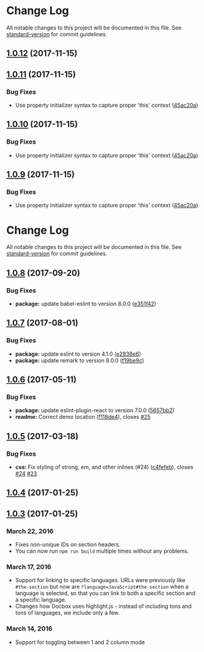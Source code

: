 # Change Log

All notable changes to this project will be documented in this file. See [standard-version](https://github.com/conventional-changelog/standard-version) for commit guidelines.

<a name="1.0.12"></a>
## [1.0.12](https://github.com/mrich316/doc-geoapis/compare/v1.0.11...v1.0.12) (2017-11-15)



<a name="1.0.11"></a>
## [1.0.11](https://github.com/mrich316/doc-geoapis/compare/v1.0.8...v1.0.11) (2017-11-15)


### Bug Fixes

* Use property initializer syntax to capture proper 'this' context ([45ac20a](https://github.com/mrich316/doc-geoapis/commit/45ac20a))



<a name="1.0.10"></a>
## [1.0.10](https://github.com/mrich316/doc-geoapis/compare/v1.0.8...v1.0.10) (2017-11-15)


### Bug Fixes

* Use property initializer syntax to capture proper 'this' context ([45ac20a](https://github.com/mrich316/doc-geoapis/commit/45ac20a))



<a name="1.0.9"></a>
## [1.0.9](https://github.com/mrich316/doc-geoapis/compare/v1.0.8...v1.0.9) (2017-11-15)


### Bug Fixes

* Use property initializer syntax to capture proper 'this' context ([45ac20a](https://github.com/mrich316/doc-geoapis/commit/45ac20a))



# Change Log

All notable changes to this project will be documented in this file. See [standard-version](https://github.com/conventional-changelog/standard-version) for commit guidelines.

<a name="1.0.8"></a>
## [1.0.8](https://github.com/tmcw/docbox/compare/v1.0.7...v1.0.8) (2017-09-20)


### Bug Fixes

* **package:** update babel-eslint to version 8.0.0 ([e351f42](https://github.com/tmcw/docbox/commit/e351f42))



<a name="1.0.7"></a>
## [1.0.7](https://github.com/tmcw/docbox/compare/v1.0.6...v1.0.7) (2017-08-01)


### Bug Fixes

* **package:** update eslint to version 4.1.0 ([e2838e6](https://github.com/tmcw/docbox/commit/e2838e6))
* **package:** update remark to version 8.0.0 ([f19be9c](https://github.com/tmcw/docbox/commit/f19be9c))



<a name="1.0.6"></a>
## [1.0.6](https://github.com/tmcw/docbox/compare/v1.0.5...v1.0.6) (2017-05-11)


### Bug Fixes

* **package:** update eslint-plugin-react to version 7.0.0 ([5657bb2](https://github.com/tmcw/docbox/commit/5657bb2))
* **readme:** Correct demo location ([f118de4](https://github.com/tmcw/docbox/commit/f118de4)), closes [#25](https://github.com/tmcw/docbox/issues/25)



<a name="1.0.5"></a>
## [1.0.5](https://github.com/tmcw/docbox/compare/v1.0.4...v1.0.5) (2017-03-18)


### Bug Fixes

* **css:** Fix styling of strong, em, and other inlines (#24) ([c4fefeb](https://github.com/tmcw/docbox/commit/c4fefeb)), closes [#24](https://github.com/tmcw/docbox/issues/24) [#23](https://github.com/tmcw/docbox/issues/23)

<a name="1.0.4"></a>
## [1.0.4](https://github.com/mapbox/docbox/compare/v1.0.3...v1.0.4) (2017-01-25)



<a name="1.0.3"></a>
## [1.0.3](https://github.com/mapbox/docbox/compare/v1.0.2...v1.0.3) (2017-01-25)



### March 22, 2016

* Fixes non-unique IDs on section headers.
* You can now run `npm run build` multiple times without any problems.

### March 17, 2016

* Support for linking to specific languages. URLs were previously like
  `#the-section` but now are `?language=JavaScript#the-section` when a language
  is selected, so that you can link to both a specific section and a specific
  language.
* Changes how Docbox uses highlight.js - instead of including tons and tons
  of languages, we include only a few.

### March 14, 2016

* Support for toggling between 1 and 2 column mode
